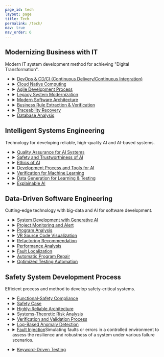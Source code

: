 ```yaml
---
page_id: tech
layout: page
title: Tech
permalink: /tech/
nav: true
nav_order: 6
---
```



## Modernizing Business with IT

Modern IT system development method for achieving "Digital Transformation".

- <details><summary><u>DevOps & CD/CI (Continuous Delivery/Continuous Integration)</u></summary><p>Streamlining development through automated testing, integration, and deployment, enhancing collaboration and delivery speed.</p></details>

- <details><summary><u>Cloud Native Computing</u></summary><p>Building and deploying applications that leverage cloud services for scalability, resilience, and efficiency.</p></details>

- <details><summary><u>Agile Development Process</u></summary><p>Iterative and collaborative software development, emphasizing adaptability and customer feedback.</p></details>

- <details><summary><u>Legacy System Modernization</u></summary><p>Transforming outdated systems to contemporary technologies, enhancing functionality, and extending lifespan.</p></details>

- <details><summary><u>Modern Software Architecture</u></summary><p>Designing scalable, modular, and maintainable software structures using contemporary architectural patterns.</p></details>

- <details><summary><u>Business Rule Extraction & Verification</u></summary><p>Identifying and validating key business rules for accurate system representation and compliance.</p></details>

- <details><summary><u>Traceability Recovery</u></summary><p>Re-establishing links between software artifacts to enhance understanding, maintenance, and change management.</p></details>

- <details><summary><u>Database Analysis</u></summary><p>Evaluating database structures and performance for optimized design and efficient data management.</p></details>

## Intelligent Systems Engineering

Technology for developing reliable, high-quality AI and AI-based systems.

- <details><summary><u>Quality Assurance for AI Systems</u></summary><p>Ensuring the reliability and effectiveness of artificial intelligence system through systematic testing, validation, and adherence to quality standards.</p></details>

- <details><summary><u>Safety and Trustworthiness of AI</u></summary><p>Addressing concerns related to the safe and ethical deployment of AI, emphasizing transparency, accountability, and the minimization of biases.</p></details>

- <details><summary><u>Ethics of AI</u></summary><p>AI倫理</p><p>Examining the ethical implications of AI technology, addressing issues such as privacy, bias, and the responsible use of intelligent systems.</p></details>

- <details><summary><u>Development Process and Tools for AI</u></summary><p>Implementing structured methodologies and tools tailored for the efficient development and management of AI projects.</p></details>

- <details><summary><u>Verification for Machine Learning</u></summary><p>Applying rigorous verification techniques to machine learning models, ensuring their correctness, robustness, and compliance with specifications.</p></details>

- <details><summary><u>Data Generation for Learning & Testing</u></summary><p>Creating diverse and representative datasets to train and test machine learning models, enhancing their generalization and performance.</p></details>

- <details><summary><u>Explainable AI</u></summary><p>Designing AI systems with interpretable models to enhance transparency, understanding, and trust in decision-making processes.</p></details>

## Data-Driven Software Engineering

Cutting-edge technology with big-data and AI for software development.

- <details><summary><u>System Development with Generative AI</u></summary><p>Using generative AI,  radically enhancing the efficiency of the software development process from requirements definition, design, implementation, testing to development management.</p></details>

- <details><summary><u>Project Monitoring and Alert</u></summary><p>Implementing systems for real-time monitoring of project metrics and generating alerts to ensure timely responses to potential issues.</p></details>

- <details><summary><u>Program Analysis</u></summary><p>Evaluating and understanding program behavior through static and dynamic analysis, aiding in code comprehension and optimization.</p></details>

- <details><summary><u>VR Source Code Visualization</u></summary><p>Utilizing virtual reality technology to visually represent and explore source code structures, facilitating a more immersive and intuitive understanding.</p></details>

- <details><summary><u>Refactoring Recommendation</u></summary><p>Providing automated suggestions for code refactoring to improve maintainability, readability, and overall software quality.</p></details>

- <details><summary><u>Performance Analysis</u></summary><p>Assessing and optimizing the efficiency and resource utilization of software systems to enhance overall performance.</p></details>

- <details><summary><u>Fault Localization</u></summary><p>Identifying and isolating defects or errors in software, streamlining the debugging and correction process.</p></details>

- <details><summary><u>Automatic Program Repair</u></summary><p>Implementing techniques to automatically identify and fix bugs in programs to enhancing reliability and maintainability.</p></details>

- <details><summary><u>Optimized Testing Automation</u></summary><p>Streamlining the software testing process through efficient and effective automation strategies.</p></details>

## Safety System Development Process

Efficient process and method to develop safety-critical systems.

- <details><summary><u>Functional-Safety Compliance</u></summary><p>Adhering to functional safety standards and practices to mitigate and manage risks in safety-critical systems.</p></details>

- <details><summary><u>Safety Case</u></summary><p>Developing a comprehensive safety case that articulates the safety measures and justifications for a system, particularly in safety-critical applications.</p></details>

- <details><summary><u>Highly-Reliable Architecture</u></summary><p>Designing software architectures with a focus on high reliability, fault tolerance, and resilience to ensure continuous and dependable operation.</p></details>

- <details><summary><u>Systems-Theoretic Risk Analysis</u></summary><p>Applying systems theory to analyze and manage risks in complex systems, particularly focusing on potential safety and security issues.</p></details>

- <details><summary><u>Verification and Validation Process</u></summary><p>Employing systematic methods to verify and validate software, ensuring it meets specified requirements and quality standards.</p></details>

- <details><summary><u>Log-Based Anomaly Detection</u></summary><p>Detecting abnormal behavior or potential issues in software systems by analyzing logs and other runtime data.</p></details>

- <details><summary><u>Fault Injection</u></summary<p>Simulating faults or errors in a controlled environment to assess the resilience and robustness of a system under various failure scenarios.</p></details>

- <details><summary><u>Keyword-Driven Testing</u></summary><p>Implementing testing strategies based on predefined keywords or actions, enhancing test case design and automation in software testing.</p></details>
